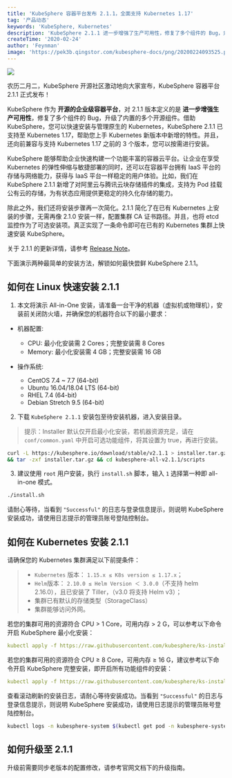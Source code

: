 ```yaml
---
title: 'KubeSphere 容器平台发布 2.1.1，全面支持 Kubernetes 1.17'
tag: '产品动态'
keywords: 'KubeSphere, Kubernetes'
description: 'KubeSphere 2.1.1 进一步增强了生产可用性，修复了多个组件的 Bug，升级了内置的多个开源组件。'
createTime: '2020-02-24'
author: 'Feynman'
image: 'https://pek3b.qingstor.com/kubesphere-docs/png/20200224093525.png'
---
```


![](https://pek3b.qingstor.com/kubesphere-docs/png/20200224093525.png)

农历二月二，KubeSphere 开源社区激动地向大家宣布，KubeSphere 容器平台 2.1.1 正式发布！

KubeSphere 作为 **开源的企业级容器平台**，对 2.1.1 版本定义的是 **进一步增强生产可用性**，修复了多个组件的 Bug，升级了内置的多个开源组件。借助 KubeSphere，您可以快速安装与管理原生的 Kubernetes，KubeSphere 2.1.1 已支持至 Kubernetes 1.17，帮助您上手 Kubernetes 新版本中新增的特性。并且，还向前兼容与支持 Kubernetes 1.17 之前的 3 个版本，您可以按需进行安装。

KubeSphere 能够帮助企业快速构建一个功能丰富的容器云平台。让企业在享受 Kubernetes 的弹性伸缩与敏捷部署的同时，还可以在容器平台拥有 IaaS 平台的存储与网络能力，获得与 IaaS 平台一样稳定的用户体验。比如，我们在 KubeSphere 2.1.1 新增了对阿里云与腾讯云块存储插件的集成，支持为 Pod 挂载公有云的存储，为有状态应用提供更稳定的持久化存储的能力。

除此之外，我们还将安装步骤再一次简化。2.1.1 简化了在已有 Kubernetes 上安装的步骤，无需再像 2.1.0 安装一样，配置集群 CA 证书路径。并且，也将 etcd 监控作为了可选安装项。真正实现了一条命令即可在已有的 Kubernetes 集群上快速安装 KubeSphere。

关于 2.1.1 的更新详情，请参考 [Release Note](https://kubesphere.com.cn/docs/v2.1/zh-CN/release/release-v211/)。

下面演示两种最简单的安装方法，解锁如何最快尝鲜 KubeSphere 2.1.1。

## 如何在 Linux 快速安装 2.1.1

1. 本文将演示 All-in-One 安装，请准备一台干净的机器（虚拟机或物理机），安装前关闭防火墙，并确保您的机器符合以下的最小要求：

- 机器配置:

    - CPU: 最小化安装需 2 Cores；完整安装需 8 Cores
    - Memory: 最小化安装需 4 GB；完整安装需 16 GB

- 操作系统:

    - CentOS 7.4 ~ 7.7 (64-bit)
    - Ubuntu 16.04/18.04 LTS (64-bit)
    - RHEL 7.4 (64-bit)
    - Debian Stretch 9.5 (64-bit)

2. 下载 `KubeSphere 2.1.1` 安装包至待安装机器，进入安装目录。

> 提示：Installer 默认仅开启最小化安装，若机器资源充足，请在 `conf/common.yaml` 中开启可选功能组件，将其设置为 true，再进行安装。

```bash
curl -L https://kubesphere.io/download/stable/v2.1.1 > installer.tar.gz \
&& tar -zxf installer.tar.gz && cd kubesphere-all-v2.1.1/scripts
```

3. 建议使用 `root` 用户安装，执行 `install.sh` 脚本，输入 `1` 选择第一种即 all-in-one 模式。

```bash
./install.sh
```

请耐心等待，当看到 `"Successful"` 的日志与登录信息提示，则说明 KubeSphere 安装成功，请使用日志提示的管理员账号登陆控制台。


## 如何在 Kubernetes 安装 2.1.1

请确保您的 Kubernetes 集群满足以下前提条件：

> - `Kubernetes` 版本： `1.15.x ≤ K8s version ≤ 1.17.x`；
> - `Helm`版本： `2.10.0 ≤ Helm Version ＜ 3.0.0`（不支持 helm 2.16.0），且已安装了 Tiller，（v3.0 将支持 Helm v3）；
> - 集群已有默认的存储类型（StorageClass）
> - 集群能够访问外网。

若您的集群可用的资源符合 CPU > 1 Core，可用内存 > 2 G，可以参考以下命令开启 KubeSphere 最小化安装：

```yaml
kubectl apply -f https://raw.githubusercontent.com/kubesphere/ks-installer/master/kubesphere-minimal.yaml
```

若您的集群可用的资源符合 CPU ≥ 8 Core，可用内存 ≥ 16 G，建议参考以下命令开启 KubeSphere 完整安装，即开启所有功能组件的安装：

```yaml
kubectl apply -f https://raw.githubusercontent.com/kubesphere/ks-installer/master/kubesphere-complete-setup.yaml
```

查看滚动刷新的安装日志，请耐心等待安装成功。当看到 `"Successful"` 的日志与登录信息提示，则说明 KubeSphere 安装成功，请使用日志提示的管理员账号登陆控制台。

```bash
kubectl logs -n kubesphere-system $(kubectl get pod -n kubesphere-system -l app=ks-install -o jsonpath='{.items[0].metadata.name}') -f
```

## 如何升级至 2.1.1

升级前需要同步老版本的配置修改，请参考官网文档下的升级指南。
